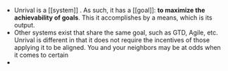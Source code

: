 - Unrival is a [[system]] .  As such, it has a [[goal]]: **to maximize the achievability of goals**.  This it accomplishes by a means, which is its output.
- Other systems exist that share the same goal, such as GTD, Agile, etc.  Unrival is different in that it does not require the incentives of those applying it to be aligned.  You and your neighbors may be at odds when it comes to certain
-